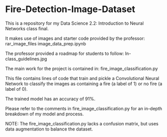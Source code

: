# Fire-Detection-Image-Dataset

This is a repository for my Data Science 2.2: Introduction to Neural Networks
class final.

It makes use of images and starter code provided by the professor:
    rar_image_files
    image_data_prep.ipynb

The professor provided a roadmap for students to follow:
    In-class_guidelines.jpg

The main work for the project is contained in:
    fire_image_classification.py

This file contains lines of code that train and pickle a Convolutional Neural
Network to classify the images as containing a fire (a label of 1) or no fire
(a label of 0).

The trained model has an accuracy of 91%.

Please refer to the comments in fire_image_classification.py for an in-depth
breakdown of my model and process.

NOTE: The fire_image_classification.py lacks a confusion matrix, but uses data
augmentation to balance the dataset.
